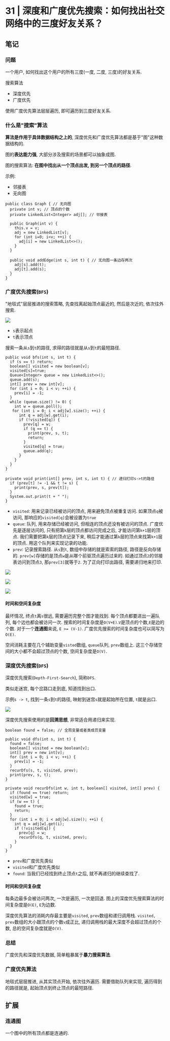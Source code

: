 # 31 | 深度和广度优先搜索：如何找出社交网络中的三度好友关系？

## 笔记

### 问题

一个用户, 如何找出这个用户的所有三度(一度, 二度, 三度)的好友关系.

搜索算法

* 深度优先 
* 广度优先

 使用广度优先算法层层遍历, 即可遍历到三度好友关系.

### 什么是"搜索"算法

**算法是作用于具体数据结构之上的**, 深度优先和广度优先算法都是基于"图"这种数据结构的.

图的**表达能力强**, 大部分涉及搜索的场景都可以抽象成图.

图的搜索算法: **在图中找出从一个顶点出发, 到另一个顶点的路径**.

示例:

* 邻接表
* 无向图

```
public class Graph { // 无向图
  private int v; // 顶点的个数
  private LinkedList<Integer> adj[]; // 邻接表

  public Graph(int v) {
    this.v = v;
    adj = new LinkedList[v];
    for (int i=0; i<v; ++i) {
      adj[i] = new LinkedList<>();
    }
  }

  public void addEdge(int s, int t) { // 无向图一条边存两次
    adj[s].add(t);
    adj[t].add(s);
  }
}
```

### 广度优先搜索(`BFS`)

"地毯式"层层推进的搜索策略, 先查找离起始顶点最近的, 然后是次近的, 依次往外搜索.

![](./img/31_01.jpg)

* `s`表示起点
* `t`表示顶点

搜索一条从`s`到`t`的路径, 求得的路径就是从`s`到`t`的最短路径.

```
public void bfs(int s, int t) {
  if (s == t) return;
  boolean[] visited = new boolean[v];
  visited[s]=true;
  Queue<Integer> queue = new LinkedList<>();
  queue.add(s);
  int[] prev = new int[v];
  for (int i = 0; i < v; ++i) {
    prev[i] = -1;
  }
  while (queue.size() != 0) {
    int w = queue.poll();
   for (int i = 0; i < adj[w].size(); ++i) {
      int q = adj[w].get(i);
      if (!visited[q]) {
        prev[q] = w;
        if (q == t) {
          print(prev, s, t);
          return;
        }
        visited[q] = true;
        queue.add(q);
      }
    }
  }
}

private void print(int[] prev, int s, int t) { // 递归打印s->t的路径
  if (prev[t] != -1 && t != s) {
    print(prev, s, prev[t]);
  }
  System.out.print(t + " ");
}
```

* `visited`: 用来记录已经被访问的顶点, 用来避免顶点被重复访问. 如果顶点`q`被访问, 那响应的`visited[q]`会被设置为`true`
* `queue`: 队列, 用来存储已经被访问, 但相连的顶点还没有被访问的顶点. 广度优先是逐层访问的, 只有把第`k`层的顶点都访问完成之后, 才能访问第`k+1`层的顶点. 我们需要把第`k`层的顶点记录下来, 稍后才能通过第`k`层的顶点来找第`k+1`层的顶点. 用这个队列来实现记录的功能.
* `prev`: 记录搜索路径. 从`s`到`t`, 数组中存储的就是索索的路径, 路径是反向存储的. `prev[w]`存储的是顶点`w`是从哪个前驱顶点遍历过来的. 如通过顶点`2`的邻接表访问到顶点`3`, 那`prev[3]`就等于`2`. 为了正向打印出路径, 需要递归地来打印.

![](./img/31_02.jpg)

![](./img/31_03.jpg)

![](./img/31_04.jpg)

#### 时间和空间复杂度

最坏情况, 终点`t`离`s`很远, 需要遍历完整个图才能找到. 每个顶点都要进出一遍队列, 每个边也都会被访问一次. 搜索的时间复杂度是`O(V+E)`.`V`是顶点的个数,`E`是边的个数. 对于一个**连通图**来说, `E >= (V-1)`. 广度优先搜索的时间复杂度也可以简写为`O(E)`.
 
空间消耗主要在几个辅助变量`visted`数组, `queue`队列, `prev`数组上. 这三个存储空间的大小都不会超过顶点的个数, 空间复杂度是`O(V)`.

### 深度优先搜索(`DFS`)

深度优先搜索(`Depth-First-Search`), 简称`DFS`.

类似走迷宫, 每个岔路口走到底, 知道找到出口.

示例`s -> t`, 找到一条`s`到`t`的路径, 映射到迷宫`s`就是起始所在位置, `t`就是出口.

![](./img/31_05.jpg)

深度优先搜索使用的是**回溯思想**, 非常适合用递归来实现.

```
boolean found = false; // 全局变量或者类成员变量

public void dfs(int s, int t) {
  found = false;
  boolean[] visited = new boolean[v];
  int[] prev = new int[v];
  for (int i = 0; i < v; ++i) {
    prev[i] = -1;
  }
  recurDfs(s, t, visited, prev);
  print(prev, s, t);
}

private void recurDfs(int w, int t, boolean[] visited, int[] prev) {
  if (found == true) return;
  visited[w] = true;
  if (w == t) {
    found = true;
    return;
  }
  for (int i = 0; i < adj[w].size(); ++i) {
    int q = adj[w].get(i);
    if (!visited[q]) {
      prev[q] = w;
      recurDfs(q, t, visited, prev);
    }
  }
}
```

* `prev`和广度优先类似
* `visited`和广度优先类似
* `found`: 当我们已经找到终止顶点`t`之后, 就不再递归的继续查找了.

#### 时间和空间复杂度

每条边最多会被访问两次, 一次是遍历, 一次是回退. 图上的深度优先搜索算法的时间复杂度是`O(E)`, `E`为边数.

深度优先算法的消耗内存最主要是`visited`, `prev`数组和递归调用栈. `visited, prev`数组的大小跟顶点的个数`v`成正比, 递归调用栈的最大深度不会超过顶点的个数, 总的空间复杂度就是`O(V)`.

### 总结

广度优先和深度优先数据, 简单粗暴属于**暴力搜索算法**.

### 广度优先算法

地毯式层层推进, 从其实顶点开始, 依次往外遍历. 需要借助队列来实现, 遍历得到的路径就是, 起始顶点到终止顶点的最短路径.


## 扩展

### 连通图

一个图中的所有顶点都是连通的.